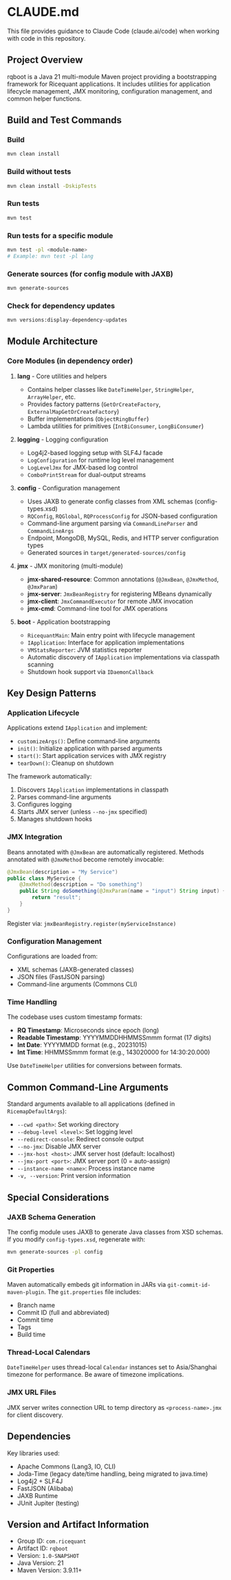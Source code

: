 # CLAUDE.md

This file provides guidance to Claude Code (claude.ai/code) when working with code in this repository.

## Project Overview

rqboot is a Java 21 multi-module Maven project providing a bootstrapping framework for Ricequant applications. It includes utilities for application lifecycle management, JMX monitoring, configuration management, and common helper functions.

## Build and Test Commands

### Build
```bash
mvn clean install
```

### Build without tests
```bash
mvn clean install -DskipTests
```

### Run tests
```bash
mvn test
```

### Run tests for a specific module
```bash
mvn test -pl <module-name>
# Example: mvn test -pl lang
```

### Generate sources (for config module with JAXB)
```bash
mvn generate-sources
```

### Check for dependency updates
```bash
mvn versions:display-dependency-updates
```

## Module Architecture

### Core Modules (in dependency order)

1. **lang** - Core utilities and helpers
   - Contains helper classes like `DateTimeHelper`, `StringHelper`, `ArrayHelper`, etc.
   - Provides factory patterns (`GetOrCreateFactory`, `ExternalMapGetOrCreateFactory`)
   - Buffer implementations (`ObjectRingBuffer`)
   - Lambda utilities for primitives (`IntBiConsumer`, `LongBiConsumer`)

2. **logging** - Logging configuration
   - Log4j2-based logging setup with SLF4J facade
   - `LogConfiguration` for runtime log level management
   - `LogLevelJmx` for JMX-based log control
   - `ComboPrintStream` for dual-output streams

3. **config** - Configuration management
   - Uses JAXB to generate config classes from XML schemas (config-types.xsd)
   - `RQConfig`, `RQGlobal`, `RQProcessConfig` for JSON-based configuration
   - Command-line argument parsing via `CommandLineParser` and `CommandLineArgs`
   - Endpoint, MongoDB, MySQL, Redis, and HTTP server configuration types
   - Generated sources in `target/generated-sources/config`

4. **jmx** - JMX monitoring (multi-module)
   - **jmx-shared-resource**: Common annotations (`@JmxBean`, `@JmxMethod`, `@JmxParam`)
   - **jmx-server**: `JmxBeanRegistry` for registering MBeans dynamically
   - **jmx-client**: `JmxCommandExecutor` for remote JMX invocation
   - **jmx-cmd**: Command-line tool for JMX operations

5. **boot** - Application bootstrapping
   - `RicequantMain`: Main entry point with lifecycle management
   - `IApplication`: Interface for application implementations
   - `VMStatsReporter`: JVM statistics reporter
   - Automatic discovery of `IApplication` implementations via classpath scanning
   - Shutdown hook support via `IDaemonCallback`

## Key Design Patterns

### Application Lifecycle
Applications extend `IApplication` and implement:
- `customizeArgs()`: Define command-line arguments
- `init()`: Initialize application with parsed arguments
- `start()`: Start application services with JMX registry
- `tearDown()`: Cleanup on shutdown

The framework automatically:
1. Discovers `IApplication` implementations in classpath
2. Parses command-line arguments
3. Configures logging
4. Starts JMX server (unless `--no-jmx` specified)
5. Manages shutdown hooks

### JMX Integration
Beans annotated with `@JmxBean` are automatically registered. Methods annotated with `@JmxMethod` become remotely invocable:
```java
@JmxBean(description = "My Service")
public class MyService {
    @JmxMethod(description = "Do something")
    public String doSomething(@JmxParam(name = "input") String input) {
        return "result";
    }
}
```

Register via: `jmxBeanRegistry.register(myServiceInstance)`

### Configuration Management
Configurations are loaded from:
- XML schemas (JAXB-generated classes)
- JSON files (FastJSON parsing)
- Command-line arguments (Commons CLI)

### Time Handling
The codebase uses custom timestamp formats:
- **RQ Timestamp**: Microseconds since epoch (long)
- **Readable Timestamp**: YYYYMMDDHHMMSSmmm format (17 digits)
- **Int Date**: YYYYMMDD format (e.g., 20231015)
- **Int Time**: HHMMSSmmm format (e.g., 143020000 for 14:30:20.000)

Use `DateTimeHelper` utilities for conversions between formats.

## Common Command-Line Arguments

Standard arguments available to all applications (defined in `RicemapDefaultArgs`):
- `--cwd <path>`: Set working directory
- `--debug-level <level>`: Set logging level
- `--redirect-console`: Redirect console output
- `--no-jmx`: Disable JMX server
- `--jmx-host <host>`: JMX server host (default: localhost)
- `--jmx-port <port>`: JMX server port (0 = auto-assign)
- `--instance-name <name>`: Process instance name
- `-v, --version`: Print version information

## Special Considerations

### JAXB Schema Generation
The config module uses JAXB to generate Java classes from XSD schemas. If you modify `config-types.xsd`, regenerate with:
```bash
mvn generate-sources -pl config
```

### Git Properties
Maven automatically embeds git information in JARs via `git-commit-id-maven-plugin`. The `git.properties` file includes:
- Branch name
- Commit ID (full and abbreviated)
- Commit time
- Tags
- Build time

### Thread-Local Calendars
`DateTimeHelper` uses thread-local `Calendar` instances set to Asia/Shanghai timezone for performance. Be aware of timezone implications.

### JMX URL Files
JMX server writes connection URL to temp directory as `<process-name>.jmx` for client discovery.

## Dependencies

Key libraries used:
- Apache Commons (Lang3, IO, CLI)
- Joda-Time (legacy date/time handling, being migrated to java.time)
- Log4j2 + SLF4J
- FastJSON (Alibaba)
- JAXB Runtime
- JUnit Jupiter (testing)

## Version and Artifact Information

- Group ID: `com.ricequant`
- Artifact ID: `rqboot`
- Version: `1.0-SNAPSHOT`
- Java Version: 21
- Maven Version: 3.9.11+
